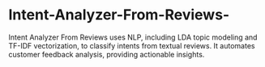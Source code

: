 # Intent-Analyzer-From-Reviews-
Intent Analyzer From Reviews  uses NLP, including LDA topic modeling and TF-IDF vectorization, to classify intents from textual reviews. It automates customer feedback analysis, providing actionable insights.
